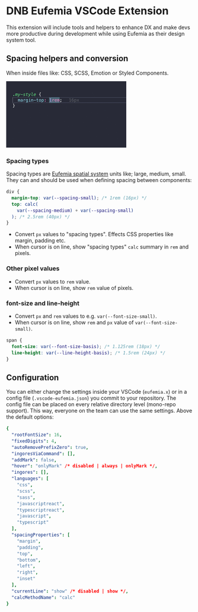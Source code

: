 # DNB Eufemia VSCode Extension

This extension will include tools and helpers to enhance DX and make devs more productive during development while using Eufemia as their design system tool.

## Spacing helpers and conversion

When inside files like: CSS, SCSS, Emotion or Styled Components.

![](./assets/Eufemia-VSCode-Extension-with-CSS.gif)

### Spacing types

Spacing types are [Eufemia spatial system](https://eufemia.dnb.no/uilib/usage/layout/spacing/) units like; large, medium, small. They can and should be used when defining spacing between components:

```css
div {
  margin-top: var(--spacing-small); /* 1rem (16px) */
  top: calc(
    var(--spacing-medium) + var(--spacing-small)
  ); /* 2.5rem (40px) */
}
```

- Convert `px` values to "spacing types". Effects CSS properties like margin, padding etc.
- When cursor is on line, show "spacing types" `calc` summary in `rem` and pixels.

### Other pixel values

- Convert `px` values to `rem` value.
- When cursor is on line, show `rem` value of pixels.

### font-size and line-height

- Convert `px` and `rem` values to e.g. `var(--font-size-small)`.
- When cursor is on line, show `rem` and `px` value of `var(--font-size-small)`.

```css
span {
  font-size: var(--font-size-basis); /* 1.125rem (18px) */
  line-height: var(--line-height-basis); /* 1.5rem (24px) */
}
```

## Configuration

You can either change the settings inside your VSCode (`eufemia.x`) or in a config file (`.vscode-eufemia.json`) you commit to your repository. The config file can be placed on every relative directory level (mono-repo support). This way, everyone on the team can use the same settings. Above the default options:

```yaml
{
  "rootFontSize": 16,
  "fixedDigits": 4,
  "autoRemovePrefixZero": true,
  "ingoresViaCommand": [],
  "addMark": false,
  "hover": "onlyMark" /* disabled | always | onlyMark */,
  "ingores": [],
  "languages": [
    "css",
    "scss",
    "sass",
    "javascriptreact",
    "typescriptreact",
    "javascript",
    "typescript"
  ],
  "spacingProperties": [
    "margin",
    "padding",
    "top",
    "bottom",
    "left",
    "right",
    "inset"
  ],
  "currentLine": "show" /* disabled | show */,
  "calcMethodName": "calc"
}
```
